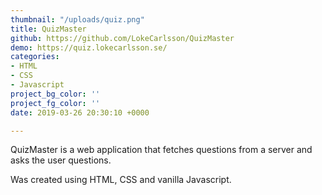 ```yaml
---
thumbnail: "/uploads/quiz.png"
title: QuizMaster
github: https://github.com/LokeCarlsson/QuizMaster
demo: https://quiz.lokecarlsson.se/
categories:
- HTML
- CSS
- Javascript
project_bg_color: ''
project_fg_color: ''
date: 2019-03-26 20:30:10 +0000

---
```

QuizMaster is a web application that fetches questions from a server and asks the user questions.

Was created using HTML, CSS and vanilla Javascript.